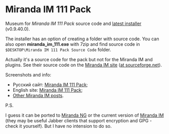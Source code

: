 # Miranda IM 111 Pack

Museum for _Miranda IM 111 Pack_ source code and [latest installer](miranda_im_111.exe) (v0.9.40.0).

The installer has an option of creating a folder with source code. You can also open **miranda_im_111.exe** with 7zip and find source code in `$DESKTOP\Miranda IM 111 Pack Source Code` folder.

Actually it's a source code for the pack but not for the Miranda IM and plugins. See their source code on the [Miranda IM site](http://www.miranda-im.org/development/) ([at sourceforge.net](https://sourceforge.net/p/miranda/svn/HEAD/tree/)).

Screenshots and info:

* Русский сайт: [Miranda IM 111 Pack](http://miranda-im-111.tumblr.com);
* English site: [Miranda IM 111 Pack](http://miranda-im-111-pack.tumblr.com);
* [Other Miranda IM posts](http://kiwi0fruit.tumblr.com/tagged/miranda).

P.S.

I guess it can be ported to [Miranda NG](https://github.com/miranda-ng/miranda-ng) or the current version of [Miranda IM](http://www.miranda-im.org/) (they may be useful Jabber clients that support encryption and GPG - check it yourself). But I have no intension to do so.
